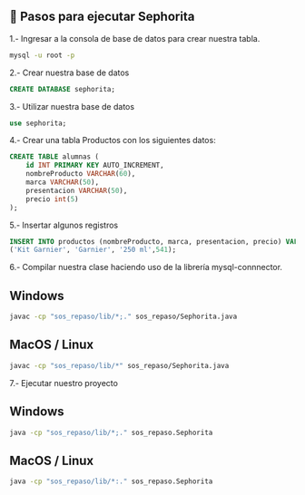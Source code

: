 ## 🚀 Pasos para ejecutar Sephorita

1.- Ingresar a la consola de base de datos para crear nuestra tabla.

```bash
mysql -u root -p
```

2.- Crear nuestra base de datos

```sql
CREATE DATABASE sephorita;
```

3.- Utilizar nuestra base de datos

```sql
use sephorita;
```

4.- Crear una tabla Productos con los siguientes datos:

```sql
CREATE TABLE alumnas (
    id INT PRIMARY KEY AUTO_INCREMENT,
    nombreProducto VARCHAR(60),
    marca VARCHAR(50),
    presentacion VARCHAR(50),
    precio int(5)
);
```

5.- Insertar algunos registros

```sql
INSERT INTO productos (nombreProducto, marca, presentacion, precio) VALUES
('Kit Garnier', 'Garnier', '250 ml',541);
```

6.- Compilar nuestra clase haciendo uso de la librería mysql-connnector.

## Windows

```bash
javac -cp "sos_repaso/lib/*;." sos_repaso/Sephorita.java
```

## MacOS / Linux

```bash
javac -cp "sos_repaso/lib/*" sos_repaso/Sephorita.java
```

7.- Ejecutar nuestro proyecto

## Windows

```bash
java -cp "sos_repaso/lib/*;." sos_repaso.Sephorita
```

## MacOS / Linux

```bash
java -cp "sos_repaso/lib/*:." sos_repaso.Sephorita
```
